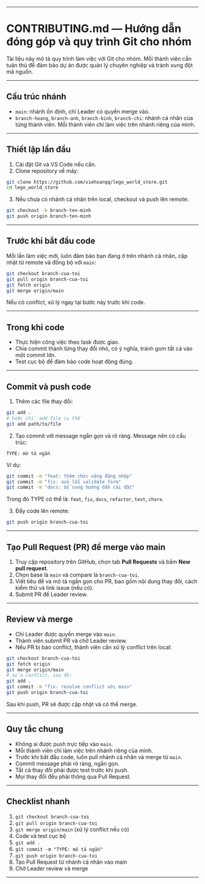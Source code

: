
---

# CONTRIBUTING.md — Hướng dẫn đóng góp và quy trình Git cho nhóm

Tài liệu này mô tả quy trình làm việc với Git cho nhóm. Mỗi thành viên cần tuân thủ để đảm bảo dự án được quản lý chuyên nghiệp và tránh xung đột mã nguồn.

---

## Cấu trúc nhánh

* `main`: nhánh ổn định, chỉ Leader có quyền merge vào.
* `branch-hoang`, `branch-anh`, `branch-binh`, `branch-chi`: nhánh cá nhân của từng thành viên. Mỗi thành viên chỉ làm việc trên nhánh riêng của mình.

---

## Thiết lập lần đầu

1. Cài đặt Git và VS Code nếu cần.
2. Clone repository về máy:

```bash
git clone https://github.com/viehoanqq/lego_world_store.git
cd lego_world_store
```

3. Nếu chưa có nhánh cá nhân trên local, checkout và push lên remote:

```bash
git checkout -b branch-ten-minh
git push origin branch-ten-minh
```

---

## Trước khi bắt đầu code

Mỗi lần làm việc mới, luôn đảm bảo bạn đang ở trên nhánh cá nhân, cập nhật từ remote và đồng bộ với `main`:

```bash
git checkout branch-cua-toi 
git pull origin branch-cua-toi
git fetch origin
git merge origin/main
```

Nếu có conflict, xử lý ngay tại bước này trước khi code.

---

## Trong khi code

* Thực hiện công việc theo task được giao.
* Chia commit thành từng thay đổi nhỏ, có ý nghĩa, tránh gom tất cả vào một commit lớn.
* Test cục bộ để đảm bảo code hoạt động đúng.

---

## Commit và push code

1. Thêm các file thay đổi:

```bash
git add .
# hoặc chỉ add file cụ thể
git add path/to/file
```

2. Tạo commit với message ngắn gọn và rõ ràng. Message nên có cấu trúc:

```
TYPE: mô tả ngắn
```

Ví dụ:

```bash
git commit -m "feat: thêm chức năng đăng nhập"
git commit -m "fix: sửa lỗi validate form"
git commit -m "docs: bổ sung hướng dẫn cài đặt"
```

Trong đó TYPE có thể là: `feat`, `fix`, `docs`, `refactor`, `test`, `chore`.

3. Đẩy code lên remote:

```bash
git push origin branch-cua-toi
```

---

## Tạo Pull Request (PR) để merge vào main

1. Truy cập repository trên GitHub, chọn tab **Pull Requests** và bấm **New pull request**.
2. Chọn base là `main` và compare là `branch-cua-toi`.
3. Viết tiêu đề và mô tả ngắn gọn cho PR, bao gồm nội dung thay đổi, cách kiểm thử và link issue (nếu có).
4. Submit PR để Leader review.

---

## Review và merge

* Chỉ Leader được quyền merge vào `main`.
* Thành viên submit PR và chờ Leader review.
* Nếu PR bị báo conflict, thành viên cần xử lý conflict trên local:

```bash
git checkout branch-cua-toi
git fetch origin
git merge origin/main
# sửa conflict, sau đó:
git add .
git commit -m "fix: resolve conflict với main"
git push origin branch-cua-toi
```

Sau khi push, PR sẽ được cập nhật và có thể merge.

---

## Quy tắc chung

* Không ai được push trực tiếp vào `main`.
* Mỗi thành viên chỉ làm việc trên nhánh riêng của mình.
* Trước khi bắt đầu code, luôn pull nhánh cá nhân và merge từ `main`.
* Commit message phải rõ ràng, ngắn gọn.
* Tất cả thay đổi phải được test trước khi push.
* Mọi thay đổi đều phải thông qua Pull Request.

---

## Checklist nhanh

1. `git checkout branch-cua-toi`
2. `git pull origin branch-cua-toi`
3. `git merge origin/main` (xử lý conflict nếu có)
4. Code và test cục bộ
5. `git add .`
6. `git commit -m "TYPE: mô tả ngắn"`
7. `git push origin branch-cua-toi`
8. Tạo Pull Request từ nhánh cá nhân vào main
9. Chờ Leader review và merge

---
